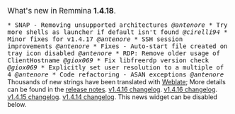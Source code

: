 <big>What's new in Remmina <b>1.4.18</b>.</big>

<tt>
* SNAP - Removing unsupported architectures <i>@antenore</i>
* Try more shells as launcher if default isn't found <i>@cirelli94</i>
* Minor fixes for v1.4.17 <i>@antenore</i>
* SSH session improvements <i>@antenore</i>
* Fixes - Auto-start file created on tray icon disabled <i>@antenore</i>
* RDP: Remove older usage of ClientHostname <i>@giox069</i>
* Fix libfreerdp version check <i>@giox069</i>
* Explicitly set user resolution to a multiple of 4 <i>@antenore</i>
* Code refactoring - ASAN exceptions <i>@antenore</i>
</tt>

<span size="x-large">
 Thousands of new strings have been translated with <a href="https://hosted.weblate.org/projects/remmina/remmina/">Weblate</a>;
</span>

<span>
More details can be found in the <a href="https://gitlab.com/Remmina/Remmina/-/tags/v1.4.18" title="<i>v1.4.18</i> release notes">release notes</a>.
</span>

<span>
  <a href="https://gitlab.com/Remmina/Remmina/-/tags/v1.4.17" title="<i>v1.4.16</i> release notes">v1.4.16 changelog</a>.
  <a href="https://gitlab.com/Remmina/Remmina/-/tags/v1.4.16" title="<i>v1.4.16</i> release notes">v1.4.16 changelog</a>.
  <a href="https://gitlab.com/Remmina/Remmina/-/tags/v1.4.15" title="<i>v1.4.15</i> release notes">v1.4.15 changelog</a>.
  <a href="https://gitlab.com/Remmina/Remmina/-/tags/v1.4.14" title="<i>v1.4.14</i> release notes">v1.4.14 changelog</a>.
</span>

<span>
This news widget can be disabled below.
</span>
